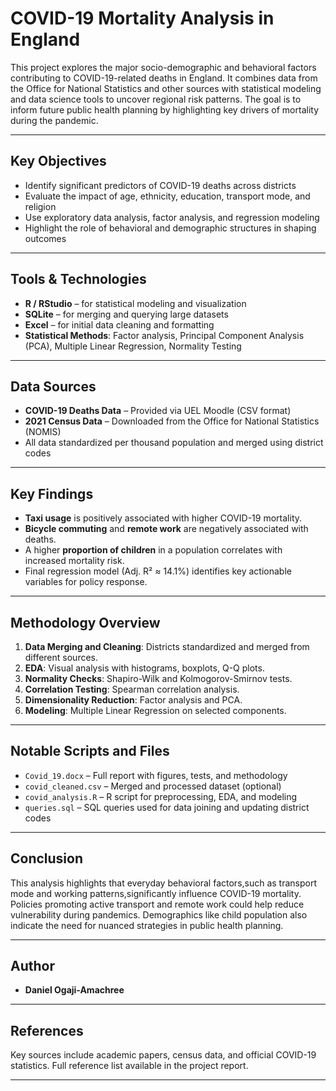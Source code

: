 # COVID-19 Mortality Analysis in England

This project explores the major socio-demographic and behavioral factors contributing to COVID-19-related deaths in England. 
It combines data from the Office for National Statistics and other sources with statistical modeling and data science tools to uncover regional risk patterns. 
The goal is to inform future public health planning by highlighting key drivers of mortality during the pandemic.

---

## Key Objectives

- Identify significant predictors of COVID-19 deaths across districts
- Evaluate the impact of age, ethnicity, education, transport mode, and religion
- Use exploratory data analysis, factor analysis, and regression modeling
- Highlight the role of behavioral and demographic structures in shaping outcomes

---

## Tools & Technologies

- **R / RStudio** – for statistical modeling and visualization
- **SQLite** – for merging and querying large datasets
- **Excel** – for initial data cleaning and formatting
- **Statistical Methods**: Factor analysis, Principal Component Analysis (PCA), Multiple Linear Regression, Normality Testing

---

## Data Sources

- **COVID-19 Deaths Data** – Provided via UEL Moodle (CSV format)
- **2021 Census Data** – Downloaded from the Office for National Statistics (NOMIS)
- All data standardized per thousand population and merged using district codes

---

## Key Findings

- **Taxi usage** is positively associated with higher COVID-19 mortality.
- **Bicycle commuting** and **remote work** are negatively associated with deaths.
- A higher **proportion of children** in a population correlates with increased mortality risk.
- Final regression model (Adj. R² ≈ 14.1%) identifies key actionable variables for policy response.

---

## Methodology Overview

1. **Data Merging and Cleaning**: Districts standardized and merged from different sources.
2. **EDA**: Visual analysis with histograms, boxplots, Q-Q plots.
3. **Normality Checks**: Shapiro-Wilk and Kolmogorov-Smirnov tests.
4. **Correlation Testing**: Spearman correlation analysis.
5. **Dimensionality Reduction**: Factor analysis and PCA.
6. **Modeling**: Multiple Linear Regression on selected components.

---

## Notable Scripts and Files

- `Covid_19.docx` – Full report with figures, tests, and methodology
- `covid_cleaned.csv` – Merged and processed dataset (optional)
- `covid_analysis.R` – R script for preprocessing, EDA, and modeling
- `queries.sql` – SQL queries used for data joining and updating district codes

---

## Conclusion

This analysis highlights that everyday behavioral factors,such as transport mode and working patterns,significantly influence COVID-19 mortality. 
Policies promoting active transport and remote work could help reduce vulnerability during pandemics.
Demographics like child population also indicate the need for nuanced strategies in public health planning.

---

## Author

- **Daniel Ogaji-Amachree**  

---

## References

Key sources include academic papers, census data, and official COVID-19 statistics. Full reference list available in the project report.

---

